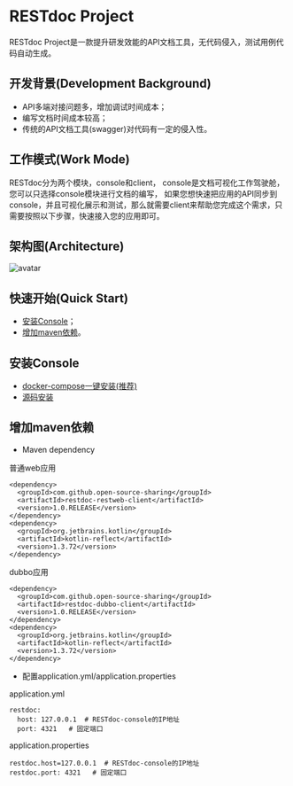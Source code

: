 # RESTdoc Project
RESTdoc Project是一款提升研发效能的API文档工具，无代码侵入，测试用例代码自动生成。

## 开发背景(Development Background)
- API多端对接问题多，增加调试时间成本；
- 编写文档时间成本较高；
- 传统的API文档工具(swagger)对代码有一定的侵入性。

## 工作模式(Work Mode)
RESTdoc分为两个模块，console和client， console是文档可视化工作驾驶舱，您可以只选择console模块进行文档的编写，
如果您想快速把应用的API同步到console，并且可视化展示和测试，那么就需要client来帮助您完成这个需求，只需要按照以下步骤，快速接入您的应用即可。

## 架构图(Architecture)
![avatar](https://restdoc.oss-cn-beijing.aliyuncs.com/struct.png)

## 快速开始(Quick Start)
-  [安装Console](#安装Console)；
-  [增加maven依赖](#增加maven依赖)。

## 安装Console

- [docker-compose一键安装(推荐)](https://github.com/Open-source-sharing/REST-doc/blob/master/docker-compose-install.md "docker-compose一键安装")
- [源码安装](https://github.com/Open-source-sharing/REST-doc/blob/master/source-install.md "源码安装")


## 增加maven依赖

- Maven dependency <br>

普通web应用

```
<dependency>
  <groupId>com.github.open-source-sharing</groupId>
  <artifactId>restdoc-restweb-client</artifactId>
  <version>1.0.RELEASE</version>
</dependency>
<dependency>
  <groupId>org.jetbrains.kotlin</groupId>
  <artifactId>kotlin-reflect</artifactId>
  <version>1.3.72</version>
</dependency>
```

dubbo应用
```
<dependency>
  <groupId>com.github.open-source-sharing</groupId>
  <artifactId>restdoc-dubbo-client</artifactId>
  <version>1.0.RELEASE</version>
</dependency>
<dependency>
  <groupId>org.jetbrains.kotlin</groupId>
  <artifactId>kotlin-reflect</artifactId>
  <version>1.3.72</version>
</dependency>
```


- 配置application.yml/application.properties

application.yml
```
restdoc:
  host: 127.0.0.1  # RESTdoc-console的IP地址
  port: 4321   # 固定端口
```

application.properties
```
restdoc.host=127.0.0.1  # RESTdoc-console的IP地址
restdoc.port: 4321   # 固定端口
```




